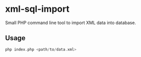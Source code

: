 xml-sql-import
===============

Small PHP command line tool to import XML data into database.

Usage
-----

```php
php index.php <path/to/data.xml> 
```